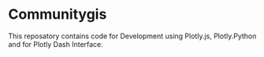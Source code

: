 # Communitygis
This reposatory contains code for Development using Plotly.js, Plotly.Python and for Plotly Dash Interface.
